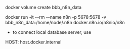 docker volume create bbb_n8n_data

docker run -it --rm --name n8n -p 5678:5678 -v bbb_n8n_data:/home/node/.n8n docker.n8n.io/n8nio/n8n

* to connect local database server, use

HOST: host.docker.internal